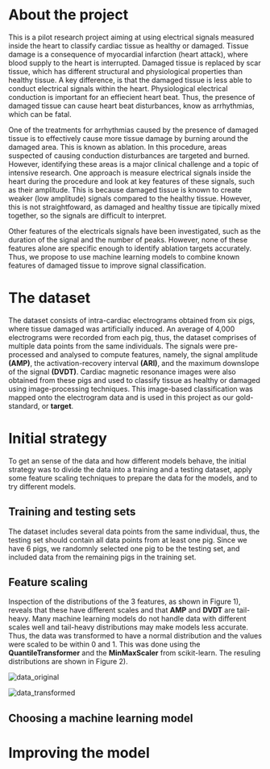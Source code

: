 # About the project
This is a pilot research project aiming at using electrical signals measured inside the heart to classify cardiac tissue as healthy or damaged. Tissue damage is a consequence of myocardial infarction (heart attack), where blood supply to the heart is interrupted. Damaged tissue is replaced by scar tissue, which has different structural and physiological properties than healthy tissue. A key difference, is that the damaged tissue is less able to conduct electrical signals within the heart. Physiological electrical conduction is important for an effiecient heart beat. Thus, the presence of damaged tissue can cause heart beat disturbances, know as arrhythmias, which can be fatal.

One of the treatments for arrhythmias caused by the presence of damaged tissue is to effectively cause more tissue damage by burning around the damaged area. This is known as ablation. In this procedure, areas suspected of causing conduction disturbances are targeted and burned. However, identifying these areas is a major clinical challenge and a topic of intensive research. One approach is measure electrical signals inside the heart during the procedure and look at key features of these signals, such as their amplitude. This is because damaged tissue is known to create weaker (low amplitude) signals compared to the healthy tissue. However, this is not straightfoward, as damaged and healthy tissue are tipically mixed together, so the signals are difficult to interpret.

Other features of the electricals signals have been investigated, such as the duration of the signal and the number of peaks. However, none of these features alone are specific enough to identify ablation targets accurately. Thus, we propose to use machine learning models to combine known features of damaged tissue to improve signal classification.

# The dataset
The dataset consists of intra-cardiac electrograms obtained from six pigs, where tissue damaged was artificially induced. An average of 4,000 electrograms were recorded from each pig, thus, the dataset comprises of multiple data points from the same individuals. The signals were pre-processed and analysed to compute features, namely, the signal amplitude **(AMP)**, the activation-recovery interval **(ARI)**, and the maximum downslope of the signal **(DVDT)**. Cardiac magnetic resonance images were also obtained from these pigs and used to classify tissue as healthy or damaged using image-processing techniques. This image-based classification was mapped onto the electrogram data and is used in this project as our gold-standard, or **target**.

# Initial strategy
To get an sense of the data and how different models behave, the initial strategy was to divide the data into a training and a testing dataset, apply some feature scaling techniques to prepare the data for the models, and to try different models.

## Training and testing sets
The dataset includes several data points from the same individual, thus, the testing set should contain all data points from at least one pig. Since we  have 6 pigs, we randomnly selected one pig to be the testing set, and included data from the remaining pigs in the training set.

## Feature scaling
Inspection of the distributions of the 3 features, as shown in Figure 1), reveals that these have different scales and that **AMP** and **DVDT** are tail-heavy. Many machine learning models do not handle data with different scales well and tail-heavy distributions may make models less accurate. Thus, the data was transformed to have a normal distribution and the values were scaled to be within 0 and 1. This was done using the **QuantileTransformer** and the **MinMaxScaler** from scikit-learn. The resuling distributions are shown in Figure 2).

![data_original](https://user-images.githubusercontent.com/81109384/118007313-f173a200-b343-11eb-95d5-428fc45d0c80.png)

![data_transformed](https://user-images.githubusercontent.com/81109384/118007390-00f2eb00-b344-11eb-9e78-899c10925ace.png)



## Choosing a machine learning model

# Improving the model

